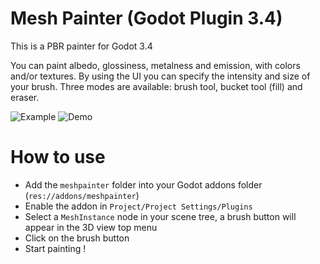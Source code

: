 # Mesh Painter (Godot Plugin 3.4)

This is a PBR painter for Godot 3.4

You can paint albedo, glossiness, metalness and emission, with colors and/or textures. By using the UI you can specify the intensity and size of your brush. Three modes are available: brush tool, bucket tool (fill) and eraser.

![Example](demo/example.gif)
![Demo](demo/demo.gif)

# How to use

- Add the `meshpainter` folder into your Godot addons folder (`res://addons/meshpainter`)
- Enable the addon in `Project/Project Settings/Plugins`
- Select a `MeshInstance` node in your scene tree, a brush button will appear in the 3D view top menu
- Click on the brush button
- Start painting !
